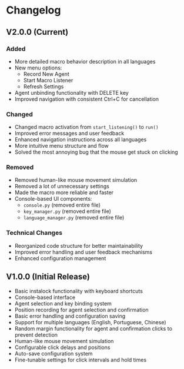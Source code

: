 # Changelog

## V2.0.0 (Current)

### Added

- More detailed macro behavior description in all languages
- New menu options:
  - Record New Agent
  - Start Macro Listener
  - Refresh Settings
- Agent unbinding functionality with DELETE key
- Improved navigation with consistent Ctrl+C for cancellation

### Changed

- Changed macro activation from `start_listening()` to `run()`
- Improved error messages and user feedback
- Enhanced navigation instructions across all languages
- More intuitive menu structure and flow
- Solved the most annoying bug that the mouse get stuck on clicking

### Removed

- Removed human-like mouse movement simulation
- Removed a lot of unnecessary settings
- Made the macro more reliable and faster
- Console-based UI components:
  - `console.py` (removed entire file)
  - `key_manager.py` (removed entire file)
  - `language_manager.py` (removed entire file)

### Technical Changes

- Reorganized code structure for better maintainability
- Improved error handling and user feedback mechanisms
- Enhanced configuration management

## V1.0.0 (Initial Release)

- Basic instalock functionality with keyboard shortcuts
- Console-based interface
- Agent selection and key binding system
- Position recording for agent selection and confirmation
- Basic error handling and configuration saving
- Support for multiple languages (English, Portuguese, Chinese)
- Random margin functionality for agent and confirmation clicks to prevent detection
- Human-like mouse movement simulation
- Configurable click delays and positions
- Auto-save configuration system
- Fine-tunable settings for click intervals and hold times
